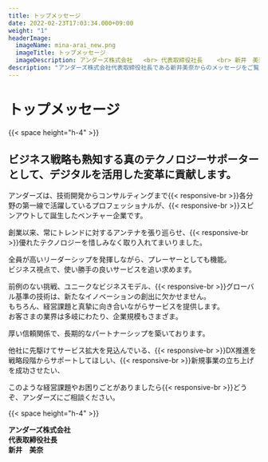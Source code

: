 ```yaml
---
title: トップメッセージ
date: 2022-02-23T17:03:34.000+09:00
weight: "1"
headerImage:
  imageName: mina-arai_new.png
  imageTitle: トップメッセージ
  imageDescription: アンダーズ株式会社   <br> 代表取締役社長    <br> 新井　美奈
description: "アンダーズ株式会社代表取締役社長である新井美奈からのメッセージをご覧いただけます。"
---
```

# トップメッセージ

{{< space height="h-4" >}}

<h2 class="!text-[1.1rem]">ビジネス戦略も熟知する真のテクノロジーサポーターとして、デジタルを活用した変革に貢献します。</h2>

アンダーズは、技術開発からコンサルティングまで{{< responsive-br >}}各分野の第一線で活躍しているプロフェッショナルが、{{< responsive-br >}}スピンアウトして誕生したベンチャー企業です。

創業以来、常にトレンドに対するアンテナを張り巡らせ、{{< responsive-br >}}優れたテクノロジーを惜しみなく取り入れてまいりました。

全員が高いリーダーシップを発揮しながら、プレーヤーとしても機能。  
ビジネス視点で、使い勝手の良いサービスを追い求めます。

前例のない挑戦、ユニークなビジネスモデル、{{< responsive-br >}}グローバル基準の技術は、新たなイノベーションの創出に欠かせません。  
もちろん、経営課題と真摯に向き合いながらサービスを提供します。  
お客さまの業界は多岐にわたり、企業規模もさまざま。

厚い信頼関係で、長期的なパートナーシップを築いております。

他社に先駆けてサービス拡大を見込んでいる、{{< responsive-br >}}DX推進を戦略段階からサポートしてほしい、{{< responsive-br >}}新規事業の立ち上げを成功させたい、

このような経営課題やお困りごとがありましたら{{< responsive-br >}}どうぞ、アンダーズにご相談ください。

{{< space height="h-4" >}}

**アンダーズ株式会社**  
**代表取締役社長**  
**新井　美奈**